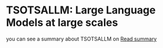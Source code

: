 # TSOTSALLM: Large Language Models at large scales
you can see a summary about TSOTSALLM on [Read summary](./README.md)

